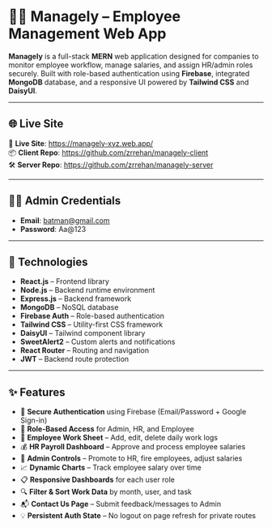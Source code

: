 # 👨‍💼 Managely – Employee Management Web App

**Managely** is a full-stack **MERN** web application designed for companies to monitor employee workflow, manage salaries, and assign HR/admin roles securely. Built with role-based authentication using **Firebase**, integrated **MongoDB** database, and a responsive UI powered by **Tailwind CSS** and **DaisyUI**.

---

## 🌐 Live Site

🔗 **Live Site**: https://managely-xyz.web.app/  
📦 **Client Repo**: https://github.com/zrrehan/managely-client  
🛠️ **Server Repo**: https://github.com/zrrehan/managely-server

---

## 🧑‍💼 Admin Credentials

- **Email**: batman@gmail.com 
- **Password**: Aa@123

---

## 🚀 Technologies

- **React.js** – Frontend library  
- **Node.js** – Backend runtime environment  
- **Express.js** – Backend framework  
- **MongoDB** – NoSQL database  
- **Firebase Auth** – Role-based authentication  
- **Tailwind CSS** – Utility-first CSS framework  
- **DaisyUI** – Tailwind component library    
- **SweetAlert2** – Custom alerts and notifications  
- **React Router** – Routing and navigation  
- **JWT** – Backend route protection

---

## ✨ Features

- 🔐 **Secure Authentication** using Firebase (Email/Password + Google Sign-in)
- 📌 **Role-Based Access** for Admin, HR, and Employee
- 📝 **Employee Work Sheet** – Add, edit, delete daily work logs
- 💰 **HR Payroll Dashboard** – Approve and process employee salaries
- 👥 **Admin Controls** – Promote to HR, fire employees, adjust salaries
- 📈 **Dynamic Charts** – Track employee salary over time
- 📋 **Responsive Dashboards** for each user role
- 🔍 **Filter & Sort Work Data** by month, user, and task
- 📬 **Contact Us Page** – Submit feedback/messages to Admin
- 💡 **Persistent Auth State** – No logout on page refresh for private routes